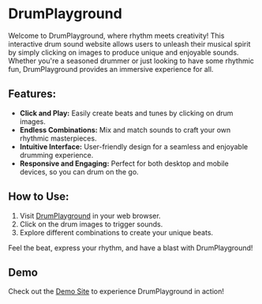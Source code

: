 # DrumPlayground

Welcome to DrumPlayground, where rhythm meets creativity! This interactive drum sound website allows users to unleash their musical spirit by simply clicking on images to produce unique and enjoyable sounds. Whether you're a seasoned drummer or just looking to have some rhythmic fun, DrumPlayground provides an immersive experience for all.

## Features:

- **Click and Play:** Easily create beats and tunes by clicking on drum images.
- **Endless Combinations:** Mix and match sounds to craft your own rhythmic masterpieces.
- **Intuitive Interface:** User-friendly design for a seamless and enjoyable drumming experience.
- **Responsive and Engaging:** Perfect for both desktop and mobile devices, so you can drum on the go.

## How to Use:

1. Visit [DrumPlayground](https://mrpeace07.github.io/drumbeatz/) in your web browser.
2. Click on the drum images to trigger sounds.
3. Explore different combinations to create your unique beats.

Feel the beat, express your rhythm, and have a blast with DrumPlayground!

## Demo

Check out the [Demo Site](https://mrpeace07.github.io/drumbeatz/) to experience DrumPlayground in action!

